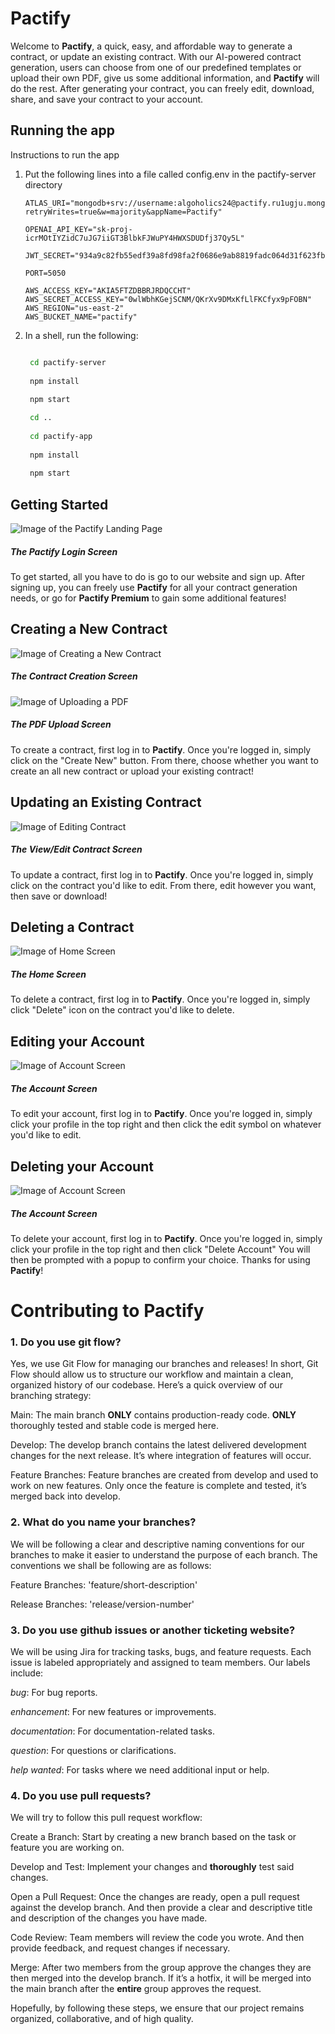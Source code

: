 # Pactify

Welcome to **Pactify**, a quick, easy, and affordable way to generate a contract, or update an existing contract. With our AI-powered contract generation, users can choose from one of our predefined templates or upload their own PDF, give us some additional information, and **Pactify** will do the rest. After generating your contract, you can freely edit, download, share, and save your contract to your account.

## Running the app

Instructions to run the app

1. Put the following lines into a file called config.env in the pactify-server directory
    ```env
    ATLAS_URI="mongodb+srv://username:algoholics24@pactify.ru1ugju.mongodb.net/Pactify?retryWrites=true&w=majority&appName=Pactify"

    OPENAI_API_KEY="sk-proj-icrMOtIYZidC7uJG7iiGT3BlbkFJWuPY4HWXSDUDfj37Qy5L"

    JWT_SECRET="934a9c82fb55edf39a8fd98fa2f0686e9ab8819fadc064d31f623fbd26349a26a85af0"

    PORT=5050

    AWS_ACCESS_KEY="AKIA5FTZDBBRJRDQCCHT"
    AWS_SECRET_ACCESS_KEY="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"
    AWS_REGION="us-east-2"
    AWS_BUCKET_NAME="pactify"
    ```
   
2. In a shell, run the following:
   ```bash

    cd pactify-server
    
    npm install
    
    npm start

    cd ..
    
    cd pactify-app
    
    npm install
    
    npm start
   ```

## Getting Started

![Image of the Pactify Landing Page](https://github.com/UofT-UTSC-CS-sandbox/final-term-project-the-algoholics/blob/develop/Interface/Login.png)

##### The Pactify Login Screen

To get started, all you have to do is go to our website and sign up. After signing up, you can freely use **Pactify** for all your contract generation needs, or go for **Pactify Premium** to gain some additional features!

## Creating a New Contract

![Image of Creating a New Contract](https://github.com/UofT-UTSC-CS-sandbox/final-term-project-the-algoholics/blob/develop/Interface/Generate.png)

##### The Contract Creation Screen

![Image of Uploading a PDF](https://github.com/UofT-UTSC-CS-sandbox/final-term-project-the-algoholics/blob/759dcaed133f9196e12468d39f722ec1cfa80b79/Interface/UploadPDF.png)

##### The PDF Upload Screen

To create a contract, first log in to **Pactify**. Once you're logged in, simply click on the "Create New" button. From there, choose whether you want to create an all new contract or upload your existing contract!

## Updating an Existing Contract

![Image of Editing Contract](https://github.com/UofT-UTSC-CS-sandbox/final-term-project-the-algoholics/blob/759dcaed133f9196e12468d39f722ec1cfa80b79/Interface/FinalEdits.png)

##### The View/Edit Contract Screen

To update a contract, first log in to **Pactify**. Once you're logged in, simply click on the contract you'd like to edit. From there, edit however you want, then save or download!

## Deleting a Contract

![Image of Home Screen](https://github.com/UofT-UTSC-CS-sandbox/final-term-project-the-algoholics/blob/759dcaed133f9196e12468d39f722ec1cfa80b79/Interface/HomeScreen.png)

##### The Home Screen

To delete a contract, first log in to **Pactify**. Once you're logged in, simply click "Delete" icon on the contract you'd like to delete.

## Editing your Account

![Image of Account Screen](https://github.com/UofT-UTSC-CS-sandbox/final-term-project-the-algoholics/blob/develop/Interface/AccountInfo.png)

##### The Account Screen

To edit your account, first log in to **Pactify**. Once you're logged in, simply click your profile in the top right and then click the edit symbol on whatever you'd like to edit.

## Deleting your Account

![Image of Account Screen](https://github.com/UofT-UTSC-CS-sandbox/final-term-project-the-algoholics/blob/develop/Interface/AccountInfo.png)

##### The Account Screen

To delete your account, first log in to **Pactify**. Once you're logged in, simply click your profile in the top right and then click "Delete Account" You will then be prompted with a popup to confirm your choice. Thanks for using **Pactify**!

# Contributing to Pactify 

### 1. Do you use git flow?

Yes, we use Git Flow for managing our branches and releases! In short, Git Flow should allow us to structure our workflow and maintain a clean, organized history of our codebase. Here’s a quick overview of our branching strategy:

Main: The main branch **ONLY** contains production-ready code. **ONLY** thoroughly tested and stable code is merged here.

Develop: The develop branch contains the latest delivered development changes for the next release. It’s where integration of features will occur.

Feature Branches: Feature branches are created from develop and used to work on new features. Only once the feature is complete and tested, it’s merged back into develop.

### 2. What do you name your branches?

We will be following a clear and descriptive naming conventions for our branches to make it easier to understand the purpose of each branch. The conventions we shall be following are as follows:

Feature Branches: 'feature/short-description'

Release Branches: 'release/version-number'

### 3. Do you use github issues or another ticketing website?

We will be using Jira for tracking tasks, bugs, and feature requests. Each issue is labeled appropriately and assigned to team members. Our labels include:

_bug_: For bug reports.

_enhancement_: For new features or improvements.

_documentation_: For documentation-related tasks.

_question_: For questions or clarifications.

_help wanted_: For tasks where we need additional input or help.

### 4. Do you use pull requests?

We will try to follow this pull request workflow: 

Create a Branch: Start by creating a new branch based on the task or feature you are working on.

Develop and Test: Implement your changes and **thoroughly** test said changes. 

Open a Pull Request: Once the changes are ready, open a pull request against the develop branch. And then provide a clear and descriptive title and description of the changes you have made.

Code Review: Team members will review the code you wrote. And then provide feedback, and request changes if necessary.

Merge: After two members from the group approve the changes they are then merged into the develop branch. If it’s a hotfix, it will be merged into the main branch after the **entire** group approves the request.

Hopefully, by following these steps, we ensure that our project remains organized, collaborative, and of high quality.



